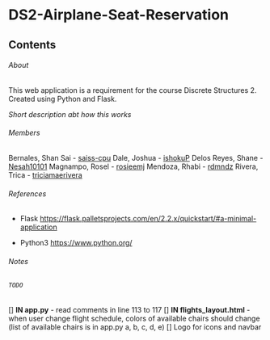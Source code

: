 # DS2-Airplane-Seat-Reservation

## Contents

###### About
This web application is a requirement for the course Discrete Structures 2.
Created using Python and Flask.

*Short description abt how this works*

###### Members
Bernales, Shan Sai - [saiss-cpu](https://github.com/saiss-cpu)
Dale, Joshua - [ishokuP](https://github.com/pututu)
Delos Reyes, Shane - [Nesah10101](https://github.com/nesah)
Magnampo, Rosel - [rosieemj](https://github.com/rosieemj)
Mendoza, Rhabi - [rdmndz](https://github.com/rdmndz)
Rivera, Trica -  [triciamaerivera](https://github.com/triciamaerivera)

###### References
- Flask
  https://flask.palletsprojects.com/en/2.2.x/quickstart/#a-minimal-application

- Python3
  https://www.python.org/

###### Notes

###### `TODO`
[] **IN app.py** - read comments in line 113 to 117
[] **IN flights_layout.html** - when user change flight schedule, 
colors of available chairs should change (list of available chairs is in app.py a, b, c, d, e)
[] Logo for icons and navbar
